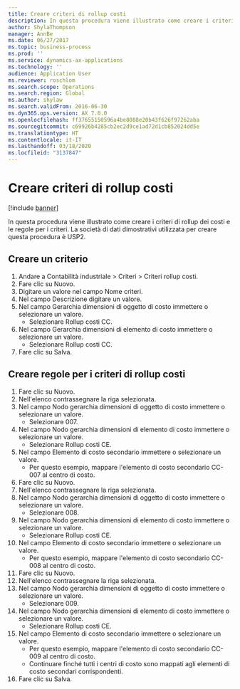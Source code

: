 ```yaml
---
title: Creare criteri di rollup costi
description: In questa procedura viene illustrato come creare i criteri di rollup dei costi e le regole per i criteri.
author: ShylaThompson
manager: AnnBe
ms.date: 06/27/2017
ms.topic: business-process
ms.prod: ''
ms.service: dynamics-ax-applications
ms.technology: ''
audience: Application User
ms.reviewer: roschlom
ms.search.scope: Operations
ms.search.region: Global
ms.author: shylaw
ms.search.validFrom: 2016-06-30
ms.dyn365.ops.version: AX 7.0.0
ms.openlocfilehash: ff37655150596a4be8088e20b43f626f97262aba
ms.sourcegitcommit: c69926b4285cb2ec2d9ce1ad72d1cb852024dd5e
ms.translationtype: HT
ms.contentlocale: it-IT
ms.lasthandoff: 03/18/2020
ms.locfileid: "3137847"
---
```

# <a name="create-a-cost-rollup-policy"></a>Creare criteri di rollup costi

[!include [banner](../../includes/banner.md)]

In questa procedura viene illustrato come creare i criteri di rollup dei costi e le regole per i criteri. La società di dati dimostrativi utilizzata per creare questa procedura è USP2.


## <a name="create-a-policy"></a>Creare un criterio
1. Andare a Contabilità industriale > Criteri > Criteri rollup costi.
2. Fare clic su Nuovo.
3. Digitare un valore nel campo Nome criteri.
4. Nel campo Descrizione digitare un valore.
5. Nel campo Gerarchia dimensioni di oggetto di costo immettere o selezionare un valore.
    * Selezionare Rollup costi CC.  
6. Nel campo Gerarchia dimensioni di elemento di costo immettere o selezionare un valore.
    * Selezionare Rollup costi CC.  
7. Fare clic su Salva.

## <a name="create-rules-for-the-cost-rollup-policy"></a>Creare regole per i criteri di rollup costi
1. Fare clic su Nuovo.
2. Nell'elenco contrassegnare la riga selezionata.
3. Nel campo Nodo gerarchia dimensioni di oggetto di costo immettere o selezionare un valore.
    * Selezionare 007.  
4. Nel campo Nodo gerarchia dimensioni di elemento di costo immettere o selezionare un valore.
    * Selezionare Rollup costi CE.  
5. Nel campo Elemento di costo secondario immettere o selezionare un valore.
    * Per questo esempio, mappare l'elemento di costo secondario CC-007 al centro di costo.  
6. Fare clic su Nuovo.
7. Nell'elenco contrassegnare la riga selezionata.
8. Nel campo Nodo gerarchia dimensioni di oggetto di costo immettere o selezionare un valore.
    * Selezionare 008.  
9. Nel campo Nodo gerarchia dimensioni di elemento di costo immettere o selezionare un valore.
    * Selezionare Rollup costi CE.  
10. Nel campo Elemento di costo secondario immettere o selezionare un valore.
    * Per questo esempio, mappare l'elemento di costo secondario CC-008 al centro di costo.  
11. Fare clic su Nuovo.
12. Nell'elenco contrassegnare la riga selezionata.
13. Nel campo Nodo gerarchia dimensioni di oggetto di costo immettere o selezionare un valore.
    * Selezionare 009.  
14. Nel campo Nodo gerarchia dimensioni di elemento di costo immettere o selezionare un valore.
    * Selezionare Rollup costi CE.  
15. Nel campo Elemento di costo secondario immettere o selezionare un valore.
    * Per questo esempio, mappare l'elemento di costo secondario CC-009 al centro di costo.  
    * Continuare finché tutti i centri di costo sono mappati agli elementi di costo secondari corrispondenti.  
16. Fare clic su Salva.

